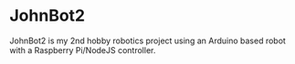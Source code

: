 # JohnBot2
JohnBot2 is my 2nd hobby robotics project using an Arduino based robot with a Raspberry Pi/NodeJS controller.
